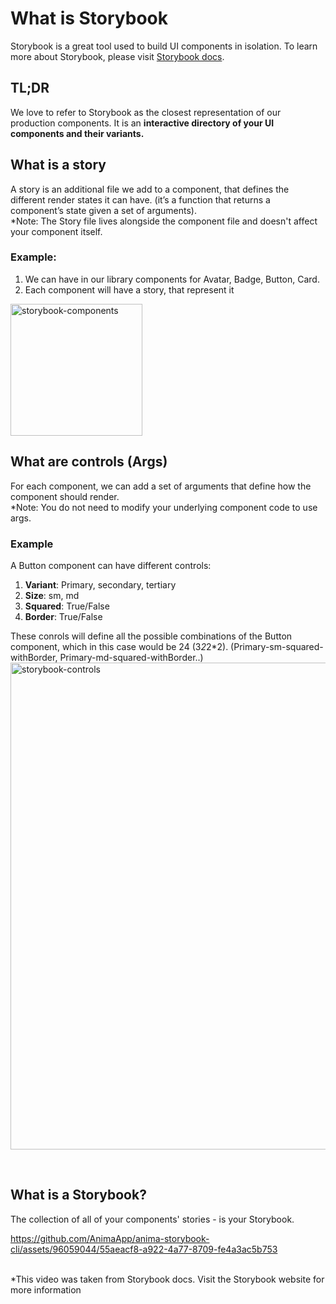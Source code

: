 # What is Storybook

Storybook is a great tool used to build UI components in isolation. To learn more about Storybook, please visit
[Storybook docs](https://storybook.js.org/docs/react/get-started/why-storybook).

## TL;DR
We love to refer to Storybook as the closest representation of our production components. It is an **interactive directory of your UI components and their variants.**

## What is a story
A story is an additional file we add to a component, that defines the different render states it can have. (it’s a function that returns a component’s state given a set of arguments).
<br>
*Note: The Story file lives alongside the component file and doesn't affect your component itself.

### Example:
1. We can have in our library components for Avatar, Badge, Button, Card. 
2. Each component will have a story, that represent it
<img width="211" alt="storybook-components" src="https://github.com/AnimaApp/anima-storybook-cli/assets/96059044/7c6a4922-f9ab-44ef-91e9-ffdb8b08a077">
<br>

## What are controls (Args)
For each component, we can add a set of arguments that define how the component should render.<br> *Note: You do not need to modify your underlying component code to use args.

### Example
A Button component can have different controls:
1. **Variant**: Primary, secondary, tertiary
2. **Size**: sm, md
3. **Squared**:   True/False
4. **Border**: True/False

These conrols will define all the possible combinations of the Button component, which in this case would be 24 (3*2*2*2). (Primary-sm-squared-withBorder, Primary-md-squared-withBorder..)
<img width="779" alt="storybook-controls" src="https://github.com/AnimaApp/anima-storybook-cli/assets/96059044/48c10f2b-7e0b-4b09-b493-0d1f2c365c82">

<br>

## What is a Storybook?
The collection of all of your components' stories - is your Storybook.

https://github.com/AnimaApp/anima-storybook-cli/assets/96059044/55aeacf8-a922-4a77-8709-fe4a3ac5b753

<br>
*This video was taken from Storybook docs. Visit the Storybook website for more information



